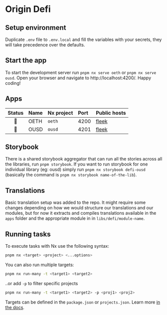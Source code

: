 # Origin Defi

## Setup environment

Duplicate `.env` file to `.env.local` and fill the variables with your secrets, they will take precedence over the defaults.

## Start the app

To start the development server run `pnpm nx serve oeth` or `pnpm nx serve ousd`. Open your browser and navigate to http://localhost:4200/. Happy coding!

## Apps

| Status | Name | Nx project | Port | Public hosts |
|:------:|:-----|:-----------|:-----|:-------------|
|   🚧   | OETH | `oeth`     | 4200 | [fleek]()    |
|   🚧   | OUSD | `ousd`     | 4201 | [fleek]()    |

## Storybook

There is a shared storybook aggregator that can run all the stories across all the libraries, run `pnpm storybook`. If you want to run storybook for one individual library (eg: ousd) simply run `pnpm nx storybook defi-ousd` (basically the command is `pnpm nx storybook name-of-the-lib`).

## Translations

Basic translation setup was added to the repo. It might require some changes depending on how we would structure our translations and our modules, but for now it extracts and compiles translations available in the `apps` folder and the appropriate module in in `libs/defi/module-name`.

## Running tasks

To execute tasks with Nx use the following syntax:

```bash
pnpm nx <target> <project> <...options>
```

You can also run multiple targets:

```bash
pnpm nx run-many -t <target1> <target2>
```

..or add `-p` to filter specific projects

```bash
pnpm nx run-many -t <target1> <target2> -p <proj1> <proj2>
```

Targets can be defined in the `package.json` or `projects.json`. Learn more [in the docs](https://nx.dev/core-features/run-tasks).
